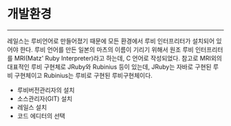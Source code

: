 # 개발환경

---

레일스는 루비언어로 만들어졌기 때문에 모든 환경에서 루비 인터프리터가 설치되어 있어야 한다. 루비 언어를 만든 일본의 마츠의 이름이 기리기 위해서 원조 루비 인터프리터를 MRI(Matz' Ruby Interpreter)라고 하는데, C 언어로 작성되었다. 참고로 MRI외의 대표적인 루비 구현체로 JRuby와 Rubinius 등이 있는데, JRuby는 자바로 구현된 루비 구현체이고 Rubinius는 루비로 구현된 루비구현체이다.

* 루비버전관리자의 설치
* 소스관리자(GIT) 설치
* 레일스 설치
* 코드 에디터의 선택




